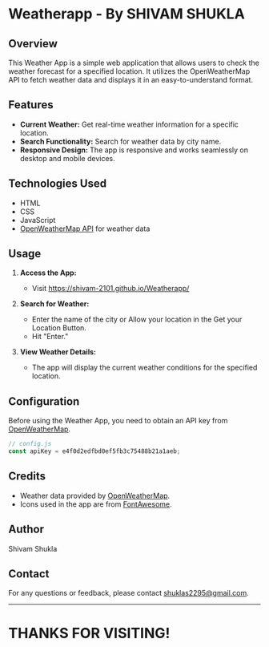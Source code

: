 # Weatherapp - By SHIVAM SHUKLA



## Overview

This Weather App is a simple web application that allows users to check the weather forecast for a specified location. It utilizes the OpenWeatherMap API to fetch weather data and displays it in an easy-to-understand format.

## Features

- **Current Weather:** Get real-time weather information for a specific location.
- **Search Functionality:** Search for weather data by city name.
- **Responsive Design:** The app is responsive and works seamlessly on desktop and mobile devices.

## Technologies Used

- HTML
- CSS
- JavaScript
- [OpenWeatherMap API](https://openweathermap.org/api) for weather data

## Usage

1. **Access the App:**
   - Visit  https://shivam-2101.github.io/Weatherapp/

2. **Search for Weather:**
   - Enter the name of the city or Allow your location in the Get your Location Button.
   -  Hit "Enter."

3. **View Weather Details:**
   - The app will display the current weather conditions for the specified location.


## Configuration

Before using the Weather App, you need to obtain an API key from [OpenWeatherMap](https://openweathermap.org/api).

```javascript
// config.js
const apiKey = e4f0d2edfbd0ef5fb3c75488b21a1aeb;
```

## Credits

- Weather data provided by [OpenWeatherMap](https://openweathermap.org/api).
- Icons used in the app are from [FontAwesome](https://fontawesome.com/).


## Author

Shivam Shukla

## Contact

For any questions or feedback, please contact shuklas2295@gmail.com.

---

# THANKS FOR VISITING!
